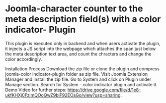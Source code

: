 # Joomla-character counter to the meta description field(s) with a color indicator- Plugin
This plugin is executed only in backend and when users activate the plugin, it injects a JS script into the webpage which attaches the span just below the meta description text area, and count the chracters and change the color accordingly.


Installation Process
Download the zip file or clone the plugin and compress joomla-color indicator-plugin folder as zip file.
Visit Joomla Extension Manager and install the zip file.
Go to System and click on Plugin under Manage section.
Search for System - color indicator plugin and activate it.
Demo Video for further steps: https://drive.google.com/file/d/1e8-ukfKHXj0FzimQOoQwZ9biF92EOsGo/view?usp=sharing.
